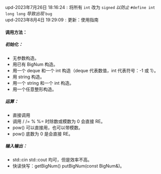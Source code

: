 $\text{upd-2023年7月26日 18:16:24}:\text{将所有}$ `int` $\text{改为}$ `signed` $以防止$ `#define int long long` $导致出现$ `bug`  
$\text{upd-2023年8月4日 19:29:09}:\text{更新：使用指南}$

#### 调用方法：  
##### 初始化：
- 无参数构造。
- 用已有 BigNum 构造。
- 用一个 deque<int> 和一个 int 构造（deque<int> 代表数值，int 代表符号：-1 或 1）。
- 用 string 构造。
- 用一个 string 和一个 int 构造。
- 用一个任意整形构造。

##### 运算：
- 直接调用
- 调用 / /= % %= 时除数或模数为 $0$ 会直接 RE。
- pow() 可以直接用，也可以带模数。
- pow() 底数为 $0$ 是会直接 RE。

##### 输入输出：
- std::cin std::cout 均可，但是效率不高。
- 快读快写：getBigNum() putBigNum(const BigNum&)。